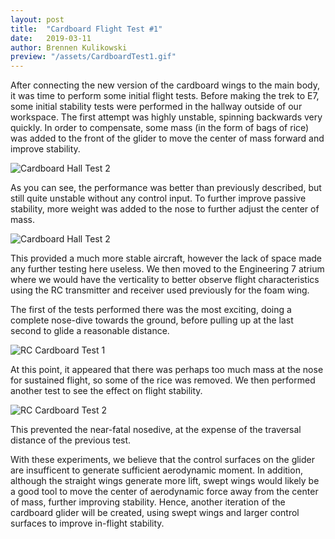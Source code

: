 ```yaml
---
layout: post
title:  "Cardboard Flight Test #1"
date:   2019-03-11
author: Brennen Kulikowski
preview: "/assets/CardboardTest1.gif"
---
```


After connecting the new version of the cardboard wings to the main body, it was time to perform some initial flight tests. 
Before making the trek to E7, some initial stability tests were performed in the hallway outside of our workspace.
The first attempt was highly unstable, spinning backwards very quickly. In order to compensate, some mass (in the form of
bags of rice) was added to the front of the glider to move the center of mass forward and improve stability.

![Cardboard Hall Test 2](/assets/CardboardTest1.gif)

As you can see, the performance was better than previously described, but still quite unstable without any control input.
To further improve passive stability, more weight was added to the nose to further adjust the center of mass.

![Cardboard Hall Test 2](/assets/CardboardTest2.gif)

This provided a much more stable aircraft, however the lack of space made any further testing here useless. We then moved to
the Engineering 7 atrium where we would have the verticality to better observe flight characteristics using the RC transmitter and
receiver used previously for the foam wing.

The first of the tests performed there was the most exciting, doing a complete nose-dive towards the ground, before pulling up
at the last second to glide a reasonable distance.

![RC Cardboard Test 1](/assets/CardboardTest3.gif)

At this point, it appeared that there was perhaps too much mass at the nose for sustained flight, so some of the rice was removed.
We then performed another test to see the effect on flight stability.

![RC Cardboard Test 2](/assets/CardboardTest4.gif)

This prevented the near-fatal nosedive, at the expense of the traversal distance of the previous test.

With these experiments, we believe that the control surfaces on the glider are insufficent to generate sufficient aerodynamic moment.
In addition, although the straight wings generate more lift, swept wings would likely be a good tool to move the center of aerodynamic
force away from the center of mass, further improving stability. Hence, another iteration of the cardboard glider will be created,
using swept wings and larger control surfaces to improve in-flight stability.
